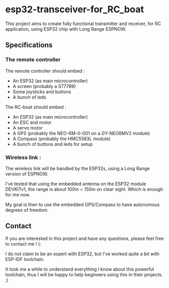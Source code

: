 # esp32-transceiver-for_RC_boat
This project aims to create fully functional transmitter and receiver, for RC application, using ESP32 chip with Long Range ESPNOW.

## Specifications
### The remote controller
The remote controller should embed :
- An ESP32 (as main microcontroller)
- A screen (probably a ST7789)
- Some joysticks and buttons
- A bunch of leds

The RC-boat should embed :
- An ESP32 (as main microcontroller)
- An ESC and motor
- A servo motor
- A GPS (probably the NEO-6M-0-001 on a GY-NEO6MV2 module)
- A Compass (probably the HMC5583L module)
- A bunch of buttons and leds for setup

### Wireless link :
The wireless link will be handled by the ESP32s, using a Long Range version of ESPNOW.

I've tested that using the embedded antenna on the ESP32 module DEVKITv1, the range is about 100m ~ 150m on clear sight. Which is enough for me now.

My goal is then to use the embedded GPS/Compass to have autonomous degrees of freedom.

## Contact
If you are interested in this project and have any questions, please feel free to contact me ! (:

I do not claim to be an expert with ESP32, but I've worked quite a bit with ESP-IDF toolchain.

It took me a while to understand everything I know about this powerful toolchain,
thus I will be happy to help beginners using this in their projects. ;)
